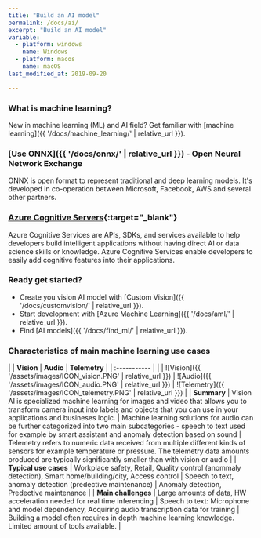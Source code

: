 ```yaml
---
title: "Build an AI model"
permalink: /docs/ai/
excerpt: "Build an AI model"
variable:
  - platform: windows
    name: Windows
  - platform: macos
    name: macOS
last_modified_at: 2019-09-20

---
```


### What is machine learning?

New in machine learning (ML) and AI field? Get familiar with [machine learning]({{ '/docs/machine_learning/' | relative_url }}).

### [Use ONNX]({{ '/docs/onnx/' | relative_url }}) - Open Neural Network Exchange

ONNX is open format to represent traditional and deep learning models. It's developed in co-operation between Microsoft, Facebook, AWS and several other partners.

### [Azure Cognitive Servers](https://docs.microsoft.com/en-us/azure/cognitive-services/welcome){:target="_blank"}

Azure Cognitive Services are APIs, SDKs, and services available to help developers build intelligent applications without having direct AI or data science skills or knowledge. Azure Cognitive Services enable developers to easily add cognitive features into their applications. 

### Ready get started?

- Create you vision AI model with [Custom Vision]({{ '/docs/customvision/' | relative_url }}).
- Start development with [Azure Machine Learning]({{ '/docs/aml/' | relative_url }}).
- Find [AI models]({{ '/docs/find_ml/' | relative_url }}).

### Characteristics of main machine learning use cases

| | **Vision** | **Audio** | **Telemetry** |
| :----------- |
| | ![Vision]({{ '/assets/images/ICON_vision.PNG' | relative_url }}) | ![Audio]({{ '/assets/images/ICON_audio.PNG' | relative_url }}) | ![Telemetry]({{ '/assets/images/ICON_telemetry.PNG' | relative_url }}) |
| **Summary** | Vision AI is specialized machine learning for images and video that allows you to transform camera input into labels and objects that you can use in your applications and busineses logic. | Machine learning solutions for audio can be further categorized into two main subcategories - speech to text used for example by smart assistant and anomaly detection based on sound | Telemetry refers to numeric data received from multiple different kinds of sensors for example temperature or pressure. The telemetry data amounts produced are typically significantly smaller than with vision or audio |
| **Typical use cases** | Workplace safety, Retail, Quality control (anommaly detection), Smart home/building/city, Access control | Speech to text, anomaly detection (predective maintenance) | Anomaly detection, Predective maintenance |
| **Main challenges** | Large amounts of data, HW acceleration needed for real time inferencing | Speech to text: Microphone and model dependency, Acquiring audio transcription data for training | Building a model often requires in depth machine learning knowledge. Limited amount of tools available. |

